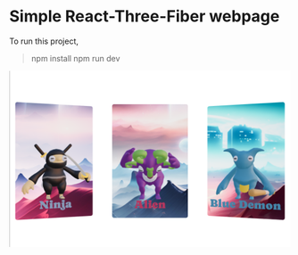 # Simple React-Three-Fiber webpage

To run this project,
> npm install
> npm run dev

![Webpage Sample](public/samples/homePage.png "Home Page Sample")